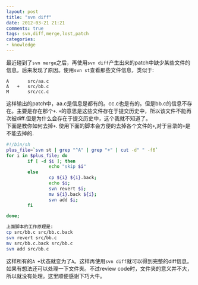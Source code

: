 ```yaml
---
layout: post
title: "svn diff"
date: 2012-03-21 21:21
comments: true
tags: svn,diff,merge,lost,patch  
categories:
- knowledge
---
```

最近碰到了`svn merge`之后，再使用`svn diff`产生出来的patch中缺少某些文件的信息。后来发现了原因。使用`svn st`查看那些文件信息，类似于:
```
A       src/aa.c
A   +   src/bb.c
M       src/cc.c
```
    
这样输出的patch中，aa.c是信息是都有的。cc.c也是有的。但是bb.c的信息不存在。主要是存在那个`+`. `+`的意思是这些文件存在于提交历史中，所以该文件不能再次被diff.但是为什么会存在于提交历史中，这个我就不知道了。     
下面是教你如何去掉`+`.
使用下面的脚本会方便的去掉各个文件的`+`,对于目录的`+`是不能去掉的.
```bash
#!/bin/sh
plus_file=`svn st | grep "^A" | grep "+" | cut -d" " -f6`
for i in $plus_file; do
        if [ -d $i ]; then
                echo "skip $i"
        else
                cp ${i} ${i}.back;
                echo $i;
                svn revert $i;
                mv ${i}.back ${i};
                svn add $i;
        fi

done;
```
      
```bash
上面脚本的工作原理是:
cp src/bb.c src/bb.c.back
svn revert src/bb.c
mv src/bb.c.back src/bb.c
svn add src/bb.c
```

         
这样所有的`A +`状态就变为了`A`。这样再使用`svn diff`就可以得到完整的diff信息。如果有想法还可以处理一下文件夹。不过review code时，文件夹的意义并不大，所以就没有处理。这里顺便感谢下巧大牛。

